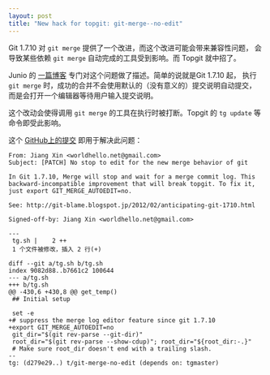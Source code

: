 ```yaml
---
layout: post
title: "New hack for topgit: git-merge--no-edit"
---
```


Git 1.7.10 对 ``git merge`` 提供了一个改进，而这个改进可能会带来兼容性问题，
会导致某些依赖 ``git merge`` 自动完成的工具受到影响。而 Topgit 就中招了。

Junio 的 [一篇博客][blogspot] 专门对这个问题做了描述。简单的说就是Git 1.7.10 起，
执行 ``git merge`` 时，成功的合并不会使用默认的（没有意义的）提交说明自动提交，
而是会打开一个编辑器等待用户输入提交说明。


这个改动会使得调用 ``git merge`` 的工具在执行时被打断。Topgit 的 ``tg update``
等命令即受此影响。

这个 [GitHub上的提交][commit] 即用于解决此问题：

    From: Jiang Xin <worldhello.net@gmail.com>
    Subject: [PATCH] No stop to edit for the new merge behavior of git
    
    In Git 1.7.10, Merge will stop and wait for a merge commit log. This
    backward-incompatible improvement that will break topgit. To fix it,
    just export GIT_MERGE_AUTOEDIT=no.
    
    See: http://git-blame.blogspot.jp/2012/02/anticipating-git-1710.html
    
    Signed-off-by: Jiang Xin <worldhello.net@gmail.com>
    
    ---
     tg.sh |    2 ++
     1 个文件被修改，插入 2 行(+)
    
    diff --git a/tg.sh b/tg.sh
    index 9082d88..b7661c2 100644
    --- a/tg.sh
    +++ b/tg.sh
    @@ -430,6 +430,8 @@ get_temp()
     ## Initial setup
     
     set -e
    +# suppress the merge log editor feature since git 1.7.10
    +export GIT_MERGE_AUTOEDIT=no
     git_dir="$(git rev-parse --git-dir)"
     root_dir="$(git rev-parse --show-cdup)"; root_dir="${root_dir:-.}"
     # Make sure root_dir doesn't end with a trailing slash.
    -- 
    tg: (d279e29..) t/git-merge-no-edit (depends on: tgmaster)



 [blogspot]: http://git-blame.blogspot.jp/2012/02/anticipating-git-1710.html
 [commit]: https://github.com/ossxp-com/topgit/commit/0c0fa52bf82f4ad22a4927b9ab5c400595ad9602
